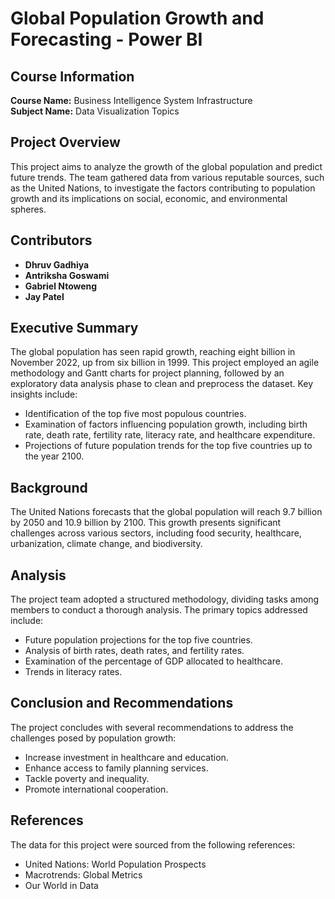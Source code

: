 # Global Population Growth and Forecasting - Power BI

## Course Information
**Course Name:** Business Intelligence System Infrastructure  
**Subject Name:** Data Visualization Topics

## Project Overview
This project aims to analyze the growth of the global population and predict future trends. The team gathered data from various reputable sources, such as the United Nations, to investigate the factors contributing to population growth and its implications on social, economic, and environmental spheres.

## Contributors
- **Dhruv Gadhiya** 
- **Antriksha Goswami**
- **Gabriel Ntoweng** 
- **Jay Patel**

## Executive Summary
The global population has seen rapid growth, reaching eight billion in November 2022, up from six billion in 1999. This project employed an agile methodology and Gantt charts for project planning, followed by an exploratory data analysis phase to clean and preprocess the dataset. Key insights include:

- Identification of the top five most populous countries.
- Examination of factors influencing population growth, including birth rate, death rate, fertility rate, literacy rate, and healthcare expenditure.
- Projections of future population trends for the top five countries up to the year 2100.

## Background
The United Nations forecasts that the global population will reach 9.7 billion by 2050 and 10.9 billion by 2100. This growth presents significant challenges across various sectors, including food security, healthcare, urbanization, climate change, and biodiversity.

## Analysis
The project team adopted a structured methodology, dividing tasks among members to conduct a thorough analysis. The primary topics addressed include:

- Future population projections for the top five countries.
- Analysis of birth rates, death rates, and fertility rates.
- Examination of the percentage of GDP allocated to healthcare.
- Trends in literacy rates.

## Conclusion and Recommendations
The project concludes with several recommendations to address the challenges posed by population growth:

- Increase investment in healthcare and education.
- Enhance access to family planning services.
- Tackle poverty and inequality.
- Promote international cooperation.

## References
The data for this project were sourced from the following references:

- United Nations: World Population Prospects
- Macrotrends: Global Metrics
- Our World in Data

